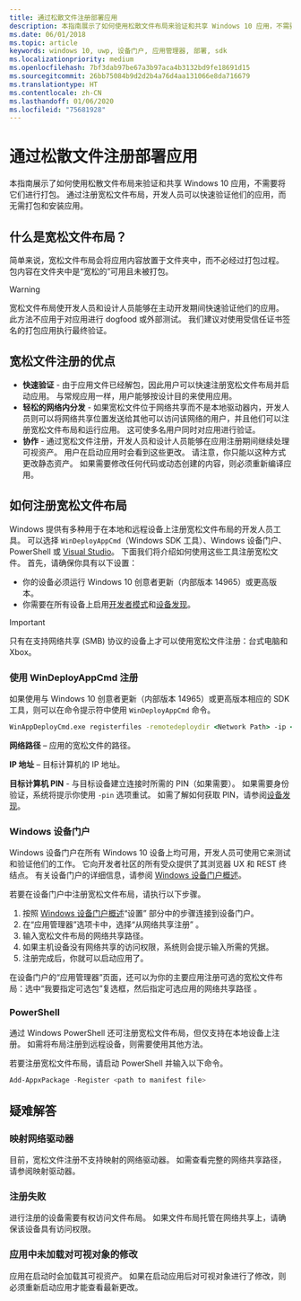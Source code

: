 ```yaml
---
title: 通过松散文件注册部署应用
description: 本指南展示了如何使用松散文件布局来验证和共享 Windows 10 应用，不需要将它们进行打包。
ms.date: 06/01/2018
ms.topic: article
keywords: windows 10, uwp, 设备门户, 应用管理器, 部署, sdk
ms.localizationpriority: medium
ms.openlocfilehash: 7bf3dab97be67a3b97aca4b3132bd9fe18691d15
ms.sourcegitcommit: 26bb75084b9d2d2b4a76d4aa131066e8da716679
ms.translationtype: HT
ms.contentlocale: zh-CN
ms.lasthandoff: 01/06/2020
ms.locfileid: "75681928"
---
```

# <a name="deploy-an-app-through-loose-file-registration"></a>通过松散文件注册部署应用 

本指南展示了如何使用松散文件布局来验证和共享 Windows 10 应用，不需要将它们进行打包。 通过注册宽松文件布局，开发人员可以快速验证他们的应用，而无需打包和安装应用。 

## <a name="what-is-a-loose-file-layout"></a>什么是宽松文件布局？

简单来说，宽松文件布局会将应用内容放置于文件夹中，而不必经过打包过程。 包内容在文件夹中是“宽松的”可用且未被打包。 

> [!WARNING]
> 宽松文件布局使开发人员和设计人员能够在主动开发期间快速验证他们的应用。 此方法不应用于对应用进行 dogfood 或外部测试。 我们建议对使用受信任证书签名的打包应用执行最终验证。 

## <a name="advantages-of-loose-file-registration"></a>宽松文件注册的优点

- **快速验证** - 由于应用文件已经解包，因此用户可以快速注册宽松文件布局并启动应用。 与常规应用一样，用户能够按设计目的来使用应用。 
- **轻松的网络内分发** - 如果宽松文件位于网络共享而不是本地驱动器内，开发人员则可以将网络共享位置发送给其他可以访问该网络的用户，并且他们可以注册宽松文件布局和运行应用。 这可使多名用户同时对应用进行验证。 
- **协作** - 通过宽松文件注册，开发人员和设计人员能够在应用注册期间继续处理可视资产。 用户在启动应用时会看到这些更改。 请注意，你只能以这种方式更改静态资产。 如果需要修改任何代码或动态创建的内容，则必须重新编译应用。

## <a name="how-to-register-a-loose-file-layout"></a>如何注册宽松文件布局

Windows 提供有多种用于在本地和远程设备上注册宽松文件布局的开发人员工具。 可以选择 `WinDeployAppCmd`（Windows SDK 工具）、Windows 设备门户、PowerShell 或 [Visual Studio](https://docs.microsoft.com/windows/uwp/debug-test-perf/deploying-and-debugging-uwp-apps#register-layout-from-network)。 下面我们将介绍如何使用这些工具注册宽松文件。 首先，请确保你具有以下设置：

- 你的设备必须运行 Windows 10 创意者更新（内部版本 14965）或更高版本。
- 你需要在所有设备上启用[开发者模式](https://docs.microsoft.com/windows/uwp/get-started/enable-your-device-for-development)和[设备发现](https://docs.microsoft.com/windows/uwp/get-started/enable-your-device-for-development#device-discovery)。

> [!IMPORTANT]
> 只有在支持网络共享 (SMB) 协议的设备上才可以使用宽松文件注册：台式电脑和 Xbox。 

### <a name="register-with-windeployappcmd"></a>使用 WinDeployAppCmd 注册

如果使用与 Windows 10 创意者更新（内部版本 14965）或更高版本相应的 SDK 工具，则可以在命令提示符中使用 `WinDeployAppCmd` 命令。

```cmd
WinAppDeployCmd.exe registerfiles -remotedeploydir <Network Path> -ip <IP Address> -pin <target machine PIN>
```

**网络路径** – 应用的宽松文件的路径。

**IP 地址** – 目标计算机的 IP 地址。

**目标计算机 PIN** - 与目标设备建立连接时所需的 PIN（如果需要）。 如果需要身份验证，系统将提示你使用 `-pin` 选项重试。 如需了解如何获取 PIN，请参阅[设备发现](https://docs.microsoft.com/windows/uwp/get-started/enable-your-device-for-development#device-discovery)。

### <a name="windows-device-portal"></a>Windows 设备门户

Windows 设备门户在所有 Windows 10 设备上均可用，开发人员可使用它来测试和验证他们的工作。 它向开发者社区的所有受众提供了其浏览器 UX 和 REST 终结点。 有关设备门户的详细信息，请参阅 [Windows 设备门户概述](device-portal.md)。

若要在设备门户中注册宽松文件布局，请执行以下步骤。

1. 按照 [Windows 设备门户概述](device-portal.md)“设置”  部分中的步骤连接到设备门户。
1. 在“应用管理器”选项卡中，选择“从网络共享注册”  。
1. 输入宽松文件布局的网络共享路径。 
1. 如果主机设备没有网络共享的访问权限，系统则会提示输入所需的凭据。
1. 注册完成后，你就可以启动应用了。

在设备门户的“应用管理器”页面，还可以为你的主要应用注册可选的宽松文件布局：选中“我要指定可选包”复选框，然后指定可选应用的网络共享路径  。 

### <a name="powershell"></a>PowerShell 

通过 Windows PowerShell 还可注册宽松文件布局，但仅支持在本地设备上注册。 如需将布局注册到远程设备，则需要使用其他方法。 

若要注册宽松文件布局，请启动 PowerShell 并输入以下命令。

```PowerShell
Add-AppxPackage -Register <path to manifest file>
```

## <a name="troubleshooting"></a>疑难解答

### <a name="mapped-network-drives"></a>映射网络驱动器
目前，宽松文件注册不支持映射的网络驱动器。 如需查看完整的网络共享路径，请参阅映射驱动器。

### <a name="registration-failure"></a>注册失败
进行注册的设备需要有权访问文件布局。 如果文件布局托管在网络共享上，请确保该设备具有访问权限。 

### <a name="modifications-to-visual-assets-arent-being-loaded-in-the-app"></a>应用中未加载对可视对象的修改 
应用在启动时会加载其可视资产。 如果在启动应用后对可视对象进行了修改，则必须重新启动应用才能查看最新更改。
